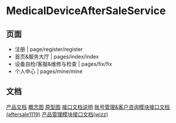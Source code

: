 # MedicalDeviceAfterSaleService

## 页面

- 注册 | page/register/register
- 首页&服务大厅 | pages/index/index
- 设备自检/客服&维修与检查 | pages/fix/fix
- 个人中心 | pages/mine/mine

## 文档

[产品文档](https://wizzstudio.feishu.cn/docx/doxcn3OPMHR2E2UbeU8PWE0EjFh)
[概念图](https://modao.cc/app/uojxAUBurl46enoCEJNZy)
[原型图](https://www.figma.com/file/AexzIo733ORZWnnNYJNRVo/%E5%AE%A2%E6%9C%8D%E5%B7%A5%E5%8D%95%E7%B3%BB%E7%BB%9F)
[接口文档说明](https://wizzstudio.feishu.cn/docx/QYondktQKoDH2vx6n0BcEedCnVh)
[账号管理&客户咨询模块接口文档(aftersale1119)](https://www.eolink.com/share/index?shareCode=qvPkxP) 
[产品管理模块接口文档(wizz)](https://www.eolink.com/share/index?shareCode=FugySB)
